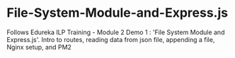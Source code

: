 # File-System-Module-and-Express.js
Follows Edureka ILP Training -  Module 2 Demo 1 : 'File System Module and Express.js'.  Intro to routes, reading data from json file, appending a file, Nginx setup, and PM2
